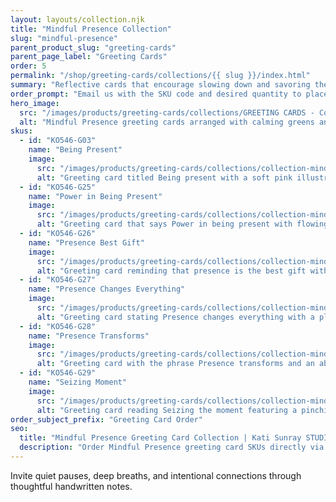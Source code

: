 ```yaml
---
layout: layouts/collection.njk
title: "Mindful Presence Collection"
slug: "mindful-presence"
parent_product_slug: "greeting-cards"
parent_page_label: "Greeting Cards"
order: 5
permalink: "/shop/greeting-cards/collections/{{ slug }}/index.html"
summary: "Reflective cards that encourage slowing down and savoring the moment."
order_prompt: "Email us with the SKU code and desired quantity to place your order."
hero_image:
  src: "/images/products/greeting-cards/collections/GREETING CARDS - Collection ‘Mindful Presence’.jpg"
  alt: "Mindful Presence greeting cards arranged with calming greens and neutrals."
skus:
  - id: "KO546-G03"
    name: "Being Present"
    image:
      src: "/images/products/greeting-cards/collections/collection-mindful-presence/KO546-G03_Greeting card 5x7 _Collection Mindful Presence_Being Present_mom face touch_light pink.jpg"
      alt: "Greeting card titled Being present with a soft pink illustration of a child touching their mom's face."
  - id: "KO546-G25"
    name: "Power in Being Present"
    image:
      src: "/images/products/greeting-cards/collections/collection-mindful-presence/KO546-G25_Greeting card 5x7 _Collection Mindful Presence_Power in being present_Wave.jpg"
      alt: "Greeting card that says Power in being present with flowing wave artwork."
  - id: "KO546-G26"
    name: "Presence Best Gift"
    image:
      src: "/images/products/greeting-cards/collections/collection-mindful-presence/KO546-G26_Greeting card 5x7 _Collection Mindful Presence_Presence best gift_wave.jpg"
      alt: "Greeting card reminding that presence is the best gift with calming wave illustration."
  - id: "KO546-G27"
    name: "Presence Changes Everything"
    image:
      src: "/images/products/greeting-cards/collections/collection-mindful-presence/KO546-G27_Greeting card 5x7 _Collection Mindful Presence_Presence changes everything_dad fun_beige.jpg"
      alt: "Greeting card stating Presence changes everything with a playful parent and child scene on beige."
  - id: "KO546-G28"
    name: "Presence Transforms"
    image:
      src: "/images/products/greeting-cards/collections/collection-mindful-presence/KO546-G28_Greeting card 5x7 _Collection Mindful Presence_Presence transforms_colour illus_light green.jpg"
      alt: "Greeting card with the phrase Presence transforms and an abstract green illustration."
  - id: "KO546-G29"
    name: "Seizing Moment"
    image:
      src: "/images/products/greeting-cards/collections/collection-mindful-presence/KO546-G29_Greeting card 5x7 _Collection Mindful Presence_Seizing moment_Pinching fingers_white.jpg"
      alt: "Greeting card reading Seizing the moment featuring a pinching fingers illustration on white."
order_subject_prefix: "Greeting Card Order"
seo:
  title: "Mindful Presence Greeting Card Collection | Kati Sunray STUDIO"
  description: "Order Mindful Presence greeting card SKUs directly via email."
---
```


Invite quiet pauses, deep breaths, and intentional connections through thoughtful handwritten notes.
